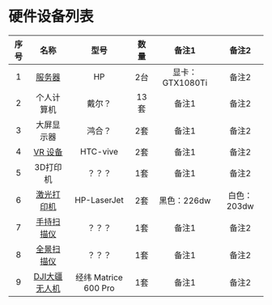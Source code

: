 # 硬件设备列表

|  序号  |  名称  |  型号  |  数量   |  备注1   |  备注2   |
|  :----:  |  :----:  |  :----:  |  :----:  |  :----:  |  :----:  |
|    1   |  [服务器](https://github.com/JinghuiChan/WYU-Lab-1308/blob/master/Files/%E6%9C%8D%E5%8A%A1%E5%99%A8%E9%85%8D%E7%BD%AE.md)  |  HP  |  2台   |  显卡：GTX1080Ti   |  备注2   |
|    2   |  个人计算机  |  戴尔？  |  13套   |  备注1   |  备注2   |
|    3   |  大屏显示器  |  鸿合？  |  2套   |  备注1   |  备注2   |
|    4   |  [VR 设备](https://github.com/JinghuiChan/WYU-Lab-1308/blob/master/Files/VR%E8%AE%BE%E5%A4%87%E9%85%8D%E7%BD%AE.md)  |  HTC-vive  |  2套   |  备注1   |  备注2   |
|    5   |  3D打印机  |  ？？？  |  1套   |  备注1   |  备注2   |
|    6   |  [激光打印机](https://github.com/JinghuiChan/WYU-Lab-1308/blob/master/Files/%E6%BF%80%E5%85%89%E6%89%93%E5%8D%B0%E6%9C%BA%E9%85%8D%E7%BD%AE.md)  | HP-LaserJet |  2套   |  黑色：226dw   |  白色：203dw   |
|    7   |  [手持扫描仪](https://github.com/JinghuiChan/WYU-Lab-1308/blob/master/Files/%E6%89%8B%E6%8C%81%E6%89%AB%E6%8F%8F%E4%BB%AA%E9%85%8D%E7%BD%AE.md)  |  ？？？  |  1套   |  备注1   |  备注2   |
|    8   |  [全景扫描仪](https://github.com/JinghuiChan/WYU-Lab-1308/blob/master/Files/130HDR说明书（中文）.pdf)  |  ？？？  |  1套   |  备注1   |  备注2   |
|    9   |  [DJI大疆无人机](https://www.dji.com/cn/downloads/products/matrice600-pro)  |  经纬 Matrice 600 Pro  |  1套   |  备注1   |  备注2   |

